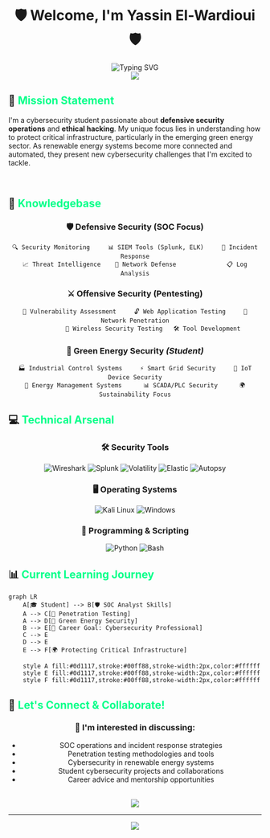 # <div align="center">🛡️ Welcome, I'm Yassin El-Wardioui 🛡️</div>

<div align="center">
  <img src="https://readme-typing-svg.herokuapp.com?font=Orbitron&size=24&duration=3000&pause=1000&color=00FF88&center=true&vCenter=true&width=600&lines=Cybersecurity+Student+%26+Enthusiast;SOC+Analyst+%7C+Penetration+Tester;Securing+Green+Infrastructure;Learning%2C+Practicing%2C+Defending" alt="Typing SVG" />
</div>

<div align="center">
  <img src="https://capsule-render.vercel.app/api?type=waving&color=gradient&customColorList=0,2,2,5,30&height=100&section=header&text=&fontSize=0" />
</div>

## 🎯 <span style="color: #00ff88;">Mission Statement</span>

I'm a cybersecurity student passionate about **defensive security operations** and **ethical hacking**. My unique focus lies in understanding how to protect critical infrastructure, particularly in the emerging green energy sector. As renewable energy systems become more connected and automated, they present new cybersecurity challenges that I'm excited to tackle.

<br clear="right"/>

## 🚀 <span style="color: #00ff88;">Knowledgebase</span>

<div align="center">

### 🛡️ **Defensive Security (SOC Focus)**
```
🔍 Security Monitoring     📊 SIEM Tools (Splunk, ELK)     🚨 Incident Response
📈 Threat Intelligence    🔗 Network Defense              📋 Log Analysis
```

### ⚔️ **Offensive Security (Pentesting)**
```
🎯 Vulnerability Assessment     🔓 Web Application Testing     📡 Network Penetration
          🔐 Wireless Security Testing   🛠️ Tool Development
```

### 🌱 **Green Energy Security** *(Student)*
```
🏭 Industrial Control Systems     ⚡ Smart Grid Security     🌿 IoT Device Security
🔋 Energy Management Systems      📊 SCADA/PLC Security      🌍 Sustainability Focus
```

</div>

## 💻 <span style="color: #00ff88;">Technical Arsenal</span>

<div align="center">

### 🛠️ **Security Tools**
![Wireshark](https://img.shields.io/badge/Wireshark-1679A7?style=for-the-badge&logo=wireshark&logoColor=white)
![Splunk](https://img.shields.io/badge/Splunk-000000?style=for-the-badge&logo=splunk&logoColor=white)
![Volatility](https://img.shields.io/badge/Volatility-FF4500?style=for-the-badge&logo=volatility&logoColor=white)
![Elastic](https://img.shields.io/badge/Elastic-005571?style=for-the-badge&logo=elastic&logoColor=white)
![Autopsy](https://img.shields.io/badge/Autopsy-2C3E50?style=for-the-badge&logo=autopsy&logoColor=white)

### 🖥️ **Operating Systems**
![Kali Linux](https://img.shields.io/badge/Kali_Linux-557C94?style=for-the-badge&logo=kali-linux&logoColor=white)
![Windows](https://img.shields.io/badge/Windows-0078D6?style=for-the-badge&logo=windows&logoColor=white)

### 🔧 **Programming & Scripting**
![Python](https://img.shields.io/badge/Python-FFD43B?style=for-the-badge&logo=python&logoColor=blue)
![Bash](https://img.shields.io/badge/Bash-4EAA25?style=for-the-badge&logo=gnu-bash&logoColor=white)

</div>

## 📊 <span style="color: #00ff88;">Current Learning Journey</span>

```mermaid
graph LR
    A[🎓 Student] --> B[🛡️ SOC Analyst Skills]
    A --> C[🏹 Penetration Testing]
    A --> D[🌱 Green Energy Security]
    B --> E[🚀 Career Goal: Cybersecurity Professional]
    C --> E
    D --> E
    E --> F[🌍 Protecting Critical Infrastructure]
    
    style A fill:#0d1117,stroke:#00ff88,stroke-width:2px,color:#ffffff
    style E fill:#0d1117,stroke:#00ff88,stroke-width:2px,color:#ffffff
    style F fill:#0d1117,stroke:#00ff88,stroke-width:2px,color:#ffffff
```

## 🤝 <span style="color: #00ff88;">Let's Connect & Collaborate!</span>

<div align="center">

### 💬 **I'm interested in discussing:**
- SOC operations and incident response strategies
- Penetration testing methodologies and tools  
- Cybersecurity in renewable energy systems
- Student cybersecurity projects and collaborations
- Career advice and mentorship opportunities

<br>

<a href="https://www.linkedin.com/in/yassin-el-wardioui-34016b332" target="_blank">
  <img src="https://img.shields.io/badge/LinkedIn-Connect%20with%20me-0077B5?style=for-the-badge&logo=linkedin&logoColor=white&labelColor=0077B5&color=004182" />
</a>

</div>

---

<div align="center">
  <img src="https://capsule-render.vercel.app/api?type=waving&color=gradient&customColorList=0,2,2,5,30&height=100&section=footer&text=&fontSize=0" />

</div>
